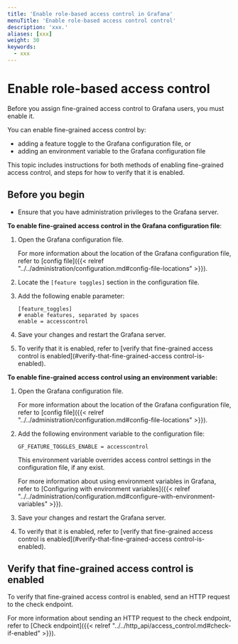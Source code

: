 ```yaml
---
title: 'Enable role-based access control in Grafana'
menuTitle: 'Enable role-based access control control'
description: 'xxx.'
aliases: [xxx]
weight: 30
keywords:
  - xxx
---
```


# Enable role-based access control

Before you assign fine-grained access control to Grafana users, you must enable it.

You can enable fine-grained access control by:

- adding a feature toggle to the Grafana configuration file, or
- adding an environment variable to the Grafana configuration file

This topic includes instructions for both methods of enabling fine-grained access control, and steps for how to verify that it is enabled.

## Before you begin

- Ensure that you have administration privileges to the Grafana server.

**To enable fine-grained access control in the Grafana configuration file**:

1. Open the Grafana configuration file.

   For more information about the location of the Grafana configuration file, refer to [config file]({{< relref "../../administration/configuration.md#config-file-locations" >}}).

1. Locate the `[feature toggles]` section in the configuration file.

1. Add the following enable parameter:

   ```
   [feature_toggles]
   # enable features, separated by spaces
   enable = accesscontrol
   ```

1. Save your changes and restart the Grafana server.

1. To verify that it is enabled, refer to [verify that fine-grained access control is enabled](#verify-that-fine-grained-access control-is-enabled).
   <br/>

**To enable fine-grained access control using an environment variable:**

1. Open the Grafana configuration file.

   For more information about the location of the Grafana configuration file, refer to [config file]({{< relref "../../administration/configuration.md#config-file-locations" >}}).

1. Add the following environment variable to the configuration file:

   `GF_FEATURE_TOGGLES_ENABLE = accesscontrol`

   This environment variable overrides access control settings in the configuration file, if any exist.

   For more information about using environment variables in Grafana, refer to [Configuring with environment variables]({{< relref "../../administration/configuration.md#configure-with-environment-variables" >}}).

1. Save your changes and restart the Grafana server.

1. To verify that it is enabled, refer to [verify that fine-grained access control is enabled](#verify-that-fine-grained-access control-is-enabled).

## Verify that fine-grained access control is enabled

To verify that fine-grained access control is enabled, send an HTTP request to the check endpoint.

For more information about sending an HTTP request to the check endpoint, refer to [Check endpoint]({{< relref "../../http_api/access_control.md#check-if-enabled" >}}).
